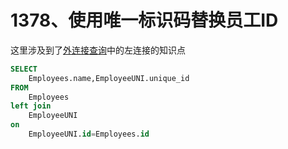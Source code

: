 # 1378、使用唯一标识码替换员工ID

这里涉及到了[外连接查询](./#wai-lian-jie-cha-xun)中的左连接的知识点

```sql
SELECT 
    Employees.name,EmployeeUNI.unique_id
FROM
    Employees
left join
    EmployeeUNI
on
    EmployeeUNI.id=Employees.id
```
